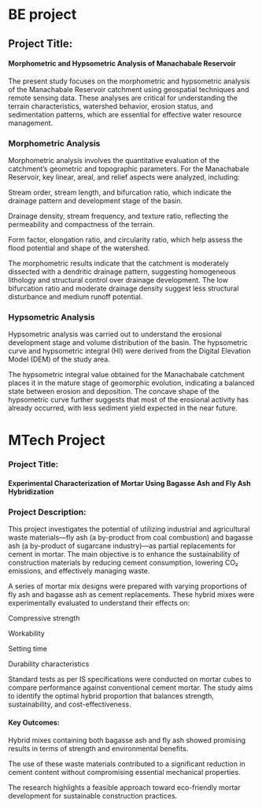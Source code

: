# BE project 

## Project Title: 
#### Morphometric and Hypsometric Analysis of Manachabale Reservoir
The present study focuses on the morphometric and hypsometric analysis of the Manachabale Reservoir catchment using geospatial techniques and remote sensing data. These analyses are critical for understanding the terrain characteristics, watershed behavior, erosion status, and sedimentation patterns, which are essential for effective water resource management.

### Morphometric Analysis
Morphometric analysis involves the quantitative evaluation of the catchment’s geometric and topographic parameters. For the Manachabale Reservoir, key linear, areal, and relief aspects were analyzed, including:

Stream order, stream length, and bifurcation ratio, which indicate the drainage pattern and development stage of the basin.

Drainage density, stream frequency, and texture ratio, reflecting the permeability and compactness of the terrain.

Form factor, elongation ratio, and circularity ratio, which help assess the flood potential and shape of the watershed.

The morphometric results indicate that the catchment is moderately dissected with a dendritic drainage pattern, suggesting homogeneous lithology and structural control over drainage development. The low bifurcation ratio and moderate drainage density suggest less structural disturbance and medium runoff potential.

### Hypsometric Analysis
Hypsometric analysis was carried out to understand the erosional development stage and volume distribution of the basin. The hypsometric curve and hypsometric integral (HI) were derived from the Digital Elevation Model (DEM) of the study area.

The hypsometric integral value obtained for the Manachabale catchment places it in the mature stage of geomorphic evolution, indicating a balanced state between erosion and deposition. The concave shape of the hypsometric curve further suggests that most of the erosional activity has already occurred, with less sediment yield expected in the near future.

# MTech Project

### Project Title:
#### Experimental Characterization of Mortar Using Bagasse Ash and Fly Ash Hybridization

### Project Description:
This project investigates the potential of utilizing industrial and agricultural waste materials—fly ash (a by-product from coal combustion) and bagasse ash (a by-product of sugarcane industry)—as partial replacements for cement in mortar. The main objective is to enhance the sustainability of construction materials by reducing cement consumption, lowering CO₂ emissions, and effectively managing waste.

A series of mortar mix designs were prepared with varying proportions of fly ash and bagasse ash as cement replacements. These hybrid mixes were experimentally evaluated to understand their effects on:

Compressive strength

Workability

Setting time

Durability characteristics

Standard tests as per IS specifications were conducted on mortar cubes to compare performance against conventional cement mortar. The study aims to identify the optimal hybrid proportion that balances strength, sustainability, and cost-effectiveness.

#### Key Outcomes:
Hybrid mixes containing both bagasse ash and fly ash showed promising results in terms of strength and environmental benefits.

The use of these waste materials contributed to a significant reduction in cement content without compromising essential mechanical properties.

The research highlights a feasible approach toward eco-friendly mortar development for sustainable construction practices.
